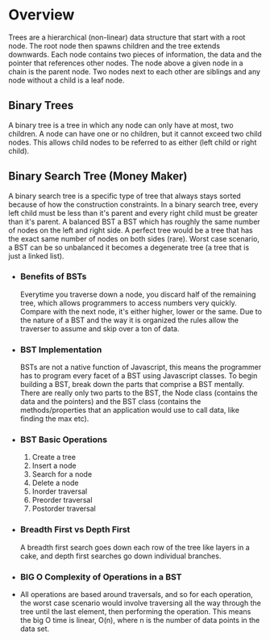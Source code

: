 # Overview
Trees are a hierarchical (non-linear) data structure that start with a root node. The root node then spawns children and the tree extends downwards. Each node contains two pieces of information, the data and the pointer that references other nodes. The node above a given node in a chain is the parent node. Two nodes next to each other are siblings and any node without a child is a leaf node.

## Binary Trees
A binary tree is a tree in which any node can only have at most, two children. A node can have one or no children, but it cannot exceed two child nodes. This allows child nodes to be referred to as either (left child or right child).

## Binary Search Tree (Money Maker)
A binary search tree is a specific type of tree that always stays sorted because of how the construction constraints. In a binary search tree, every left child must be less than it's parent and every right child must be greater than it's parent. A balanced BST a BST which has roughly the same number of nodes on the left and right side. A perfect tree would be a tree that has the exact same number of nodes on both sides (rare). Worst case scenario, a BST can be so unbalanced it becomes a degenerate tree (a tree that is just a linked list).

- ### Benefits of BSTs
    Everytime you traverse down a node, you discard half of the remaining tree, which allows programmers to access numbers very quickly. Compare with the next node, it's either higher, lower or the same. Due to the nature of a BST and the way it is organized the rules allow the traverser to assume and skip over a ton of data.

- ### BST Implementation
    BSTs are not a native function of Javascript, this means the programmer has to program every facet of a BST using Javascript classes. To begin building a BST, break down the parts that comprise a BST mentally. There are really only two parts to the BST, the Node class (contains the data and the pointers) and the BST class (contains the methods/properties that an application would use to call data, like finding the max etc).

- ### BST Basic Operations
    1. Create a tree
    2. Insert a node
    3. Search for a node 
    4. Delete a node
    5. Inorder traversal
    6. Preorder traversal
    7. Postorder traversal

- ### Breadth First vs Depth First
    A breadth first search goes down each row of the tree like layers in a cake, and depth first searches go down individual branches. 

- ### BIG O Complexity of Operations in a BST
- All operations are based around traversals, and so for each operation, the worst case scenario would involve traversing all the way through the tree until the last element, then performing the operation. This means the big O time is linear, O(n), where n is the number of data points in the data set.